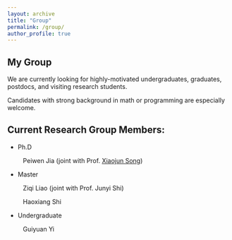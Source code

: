 ```yaml
---
layout: archive
title: "Group"
permalink: /group/
author_profile: true
---
```


**My Group**
------
We are currently looking for highly-motivated undergraduates, graduates, postdocs, and visiting research students.

Candidates with strong background in math or programming are especially welcome.



**Current Research Group Members:**
------
 * Ph.D

&emsp;  &ensp; &thinsp;  Peiwen Jia (joint with Prof. <a href="https://www.gsm.pku.edu.cn/faculty/sxj/">Xiaojun Song</a>)

 * Master


&emsp;  &ensp; &thinsp; Ziqi Liao (joint with Prof. Junyi Shi) 


&emsp;  &ensp; &thinsp; Haoxiang Shi

 * Undergraduate

&emsp;  &ensp; &thinsp; Guiyuan Yi 

